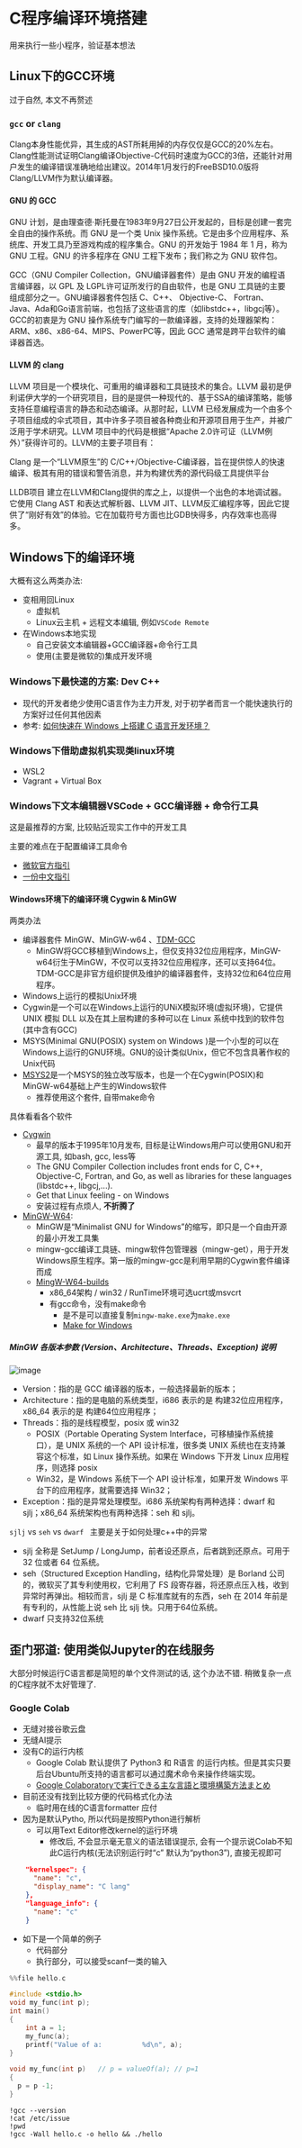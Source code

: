 # C程序编译环境搭建

用来执行一些小程序，验证基本想法

## Linux下的GCC环境

过于自然, 本文不再赘述

### `gcc` or `clang`

Clang本身性能优异，其生成的AST所耗用掉的内存仅仅是GCC的20%左右。Clang性能测试证明Clang编译Objective-C代码时速度为GCC的3倍，还能针对用户发生的编译错误准确地给出建议。2014年1月发行的FreeBSD10.0版将Clang/LLVM作为默认编译器。

#### GNU 的 GCC

GNU 计划，是由理查德·斯托曼在1983年9月27日公开发起的，目标是创建一套完全自由的操作系统。而 GNU 是一个类 Unix 操作系统。它是由多个应用程序、系统库、开发工具乃至游戏构成的程序集合。GNU 的开发始于 1984 年 1 月，称为 GNU 工程。GNU 的许多程序在 GNU 工程下发布；我们称之为 GNU 软件包。

GCC（GNU Compiler Collection，GNU编译器套件）是由 GNU 开发的编程语言编译器，以 GPL 及 LGPL许可证所发行的自由软件，也是 GNU 工具链的主要组成部分之一。GNU编译器套件包括 C、C++、 Objective-C、 Fortran、Java、Ada和Go语言前端，也包括了这些语言的库（如libstdc++，libgcj等）。GCC的初衷是为 GNU 操作系统专门编写的一款编译器，支持的处理器架构： ARM、x86、x86-64、MIPS、PowerPC等，因此 GCC 通常是跨平台软件的编译器首选。

#### LLVM 的 clang

LLVM 项目是一个模块化、可重用的编译器和工具链技术的集合。LLVM 最初是伊利诺伊大学的一个研究项目，目的是提供一种现代的、基于SSA的编译策略，能够支持任意编程语言的静态和动态编译。从那时起，LLVM 已经发展成为一个由多个子项目组成的伞式项目，其中许多子项目被各种商业和开源项目用于生产，并被广泛用于学术研究。LLVM 项目中的代码是根据“Apache 2.0许可证（LLVM例外）”获得许可的。LLVM的主要子项目有：

Clang 是一个“LLVM原生”的 C/C++/Objective-C编译器，旨在提供惊人的快速编译、极其有用的错误和警告消息，并为构建优秀的源代码级工具提供平台

LLDB项目 建立在LLVM和Clang提供的库之上，以提供一个出色的本地调试器。它使用 Clang AST 和表达式解析器、LLVM JIT、LLVM反汇编程序等，因此它提供了“刚好有效”的体验。它在加载符号方面也比GDB快得多，内存效率也高得多。

## Windows下的编译环境

大概有这么两类办法:

- 变相用回Linux
  - 虚拟机
  - Linux云主机 + 远程文本编辑, 例如`VSCode Remote`
- 在Windows本地实现
  - 自己安装文本编辑器+GCC编译器+命令行工具
  - 使用(主要是微软的)集成开发环境

### Windows下最快速的方案: Dev C++

- 现代的开发者绝少使用C语言作为主力开发, 对于初学者而言一个能快速执行的方案好过任何其他因素
- 参考: [如何快速在 Windows 上搭建 C 语言开发环境？](https://www.zhihu.com/question/3362698520)

### Windows下借助虚拟机实现类linux环境

- WSL2
- Vagrant + Virtual Box

### Windows下文本编辑器VSCode + GCC编译器 + 命令行工具

这是最推荐的方案, 比较贴近现实工作中的开发工具

主要的难点在于配置编译工具命令

- [微软官方指引](https://code.visualstudio.com/docs/languages/cpp)
- [一份中文指引](https://cloud.tencent.com/developer/article/1803522)

#### Windows环境下的编译环境 Cygwin & MinGW

两类办法

- 编译器套件 MinGW、MinGW-w64 、[TDM-GCC](https://jmeubank.github.io/tdm-gcc/)
  -  MinGW将GCC移植到Windows上​，但仅支持32位应用程序，MinGW-w64衍生于MinGW，不仅可以支持32位应用程序，还可以支持64位。TDM-GCC是非官方组织提供及维护的编译器套件，支持32位和64位应用程序。
-  Windows上运行的模拟Unix环境
  - Cygwin是一个可以在Windows上运行的​UNiX模拟环境(虚拟环境)，它提供UNIX 模拟 DLL 以及在其上层构建的多种可以在 Linux 系统中找到的软件包(其中含有GCC)
  - MSYS(Minimal GNU(POSIX) system on Windows )是一个小型的可以在Windows上运行的GNU环境。GNU的设计类似Unix，但它不包含具著作权的Unix代码
  - [MSYS2](https://www.msys2.org/)是一个MSYS的独立改写版本，也是一个在Cygwin(POSIX)和 MinGW-w64基础上产生的Windows软件
    - 推荐使用这个套件, 自带make命令

具体看看各个软件

- [Cygwin](https://cygwin.com/install.html)
  - 最早的版本于1995年10月发布, 目标是让Windows用户可以使用GNU和开源工具, 如bash, gcc, less等
  - The GNU Compiler Collection includes front ends for C, C++, Objective-C, Fortran, and Go, as well as libraries for these languages (libstdc++, libgcj,...).
  - Get that Linux feeling - on Windows
  - 安装过程有点烦人, **不折腾了**
- [MinGW-W64](https://www.mingw-w64.org/):
  - MinGW是“Minimalist GNU for Windows”的缩写，即只是一个自由开源的最小开发工具集
  - mingw-gcc编译工具链、mingw软件包管理器（mingw-get），用于开发Windows原生程序。第一版的mingw-gcc是利用早期的Cygwin套件编译而成
  - [MingW-W64-builds](https://github.com/niXman/mingw-builds-binaries/releases)
    - x86_64架构 / win32 / RunTime环境可选ucrt或msvcrt
    - 有gcc命令，没有make命令
      - 是不是可以直接复制`mingw-make.exe`为`make.exe`
      - [Make for Windows](https://gnuwin32.sourceforge.net/packages/make.htm)

##### MinGW 各版本参数 (Version、Architecture、Threads、Exception) 说明

![image](https://github.com/user-attachments/assets/ca0f5895-4dab-4af0-a339-4db1781a0065)

- Version：指的是 GCC 编译器的版本，一般选择最新的版本；
- Architecture：指的是电脑的系统类型，i686 表示的是 构建32位应用程序，x86_64 表示的是 构建64位应用程序；
- Threads：指的是线程模型，posix 或 win32
  - POSIX（Portable Operating System Interface，可移植操作系统接口），是 UNIX 系统的一个 API 设计标准，很多类 UNIX 系统也在支持兼容这个标准，如 Linux 操作系统。如果在 Windows 下开发 Linux 应用程序，则选择 posix
  - Win32，是 Windows 系统下一个 API 设计标准，如果开发 Windows 平台下的应用程序，就需要选择 Win32；
- Exception：指的是异常处理模型。i686 系统架构有两种选择：dwarf 和 sjlj；x86_64 系统架构也有两种选择：seh 和 sjlj。

`sjlj` vs `seh` vs `dwarf ` 主要是关于如何处理c++中的异常

- sjlj 全称是 SetJump / LongJump，前者设还原点，后者跳到还原点。可用于 32 位或者 64 位系统。
- seh（Structured Exception Handling，结构化异常处理）是 Borland 公司的，微软买了其专利使用权，它利用了 FS 段寄存器，将还原点压入栈，收到异常时再弹出。相较而言，sjlj 是 C 标准库就有的东西，seh 在 2014 年前是有专利的，从性能上说 seh 比 sjlj 快。只用于64位系统。
- dwarf 只支持32位系统
  
## 歪门邪道: 使用类似Jupyter的在线服务

大部分时候运行C语言都是简短的单个文件测试的话, 这个办法不错. 稍微复杂一点的C程序就不太好管理了.

### Google Colab

- 无缝对接谷歌云盘
- 无缝AI提示
- 没有C的运行内核
  - Google Colab 默认提供了 Python3 和 R语言 的运行内核。但是其实只要后台Ubuntu所支持的语言都可以通过魔术命令来操作终端实现。
  - [Google Colaboratoryで実行できる主な言語と環境構築方法まとめ](https://qiita.com/u-10bei/items/38d6f0e4bfdc40efce3a#%E7%AC%AC%EF%BC%93%E4%BD%8Djava)
- 目前还没有找到比较方便的代码格式化办法
  - 临时用在线的C语言formatter 应付
- 因为是默认Pytho, 所以代码是按照Python进行解析
  - 可以用Text Editor修改kernel的运行环境
    - 修改后, 不会显示毫无意义的语法错误提示, 会有一个提示说Colab不知此C运行内核(无法识别运行时“c” 默认为“python3”), 直接无视即可

```json
    "kernelspec": {
      "name": "c",
      "display_name": "C lang"
    },
    "language_info": {
      "name": "c"
    }
```

- 如下是一个简单的例子
  - 代码部分
  - 执行部分，可以接受scanf一类的输入

```C
%%file hello.c

#include <stdio.h>
void my_func(int p);
int main()
{
    int a = 1;
    my_func(a);
    printf("Value of a:          %d\n", a);
}

void my_func(int p)   // p = valueOf(a); // p=1
{
  p = p -1;
}
```

```shell
!gcc --version
!cat /etc/issue
!pwd
!gcc -Wall hello.c -o hello && ./hello
```
